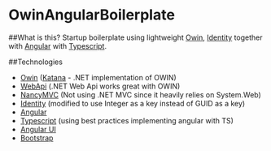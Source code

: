 OwinAngularBoilerplate
======================


##What is this?
Startup boilerplate using lightweight [Owin](http://owin.org/), [Identity](http://www.asp.net/identity) together with [Angular](https://angularjs.org/) with [Typescript](http://typescript.codeplex.com/). 

##Technologies
* [Owin](http://owin.org/) ([Katana](https://katanaproject.codeplex.com/) - .NET implementation of OWIN)
* [WebApi](http://www.asp.net/web-api) (.NET Web Api works great with OWIN)
* [NancyMVC](http://nancyfx.org/) (Not using .NET MVC since it heavily relies on System.Web)
* [Identity](http://www.asp.net/identity) (modified to use Integer as a key instead of GUID as a key)
* [Angular](https://angularjs.org/)
* [Typescript](http://typescript.codeplex.com/) (using best practices implementing angular with TS)
* [Angular UI](http://angular-ui.github.io/)
* [Bootstrap](http://getbootstrap.com/)



